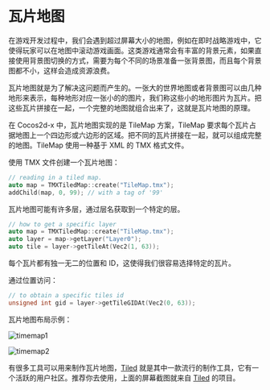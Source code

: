 # 瓦片地图

在游戏开发过程中，我们会遇到超过屏幕大小的地图，例如在即时战略游戏中，它使得玩家可以在地图中滚动游戏画面。这类游戏通常会有丰富的背景元素，如果直接使用背景图切换的方式，需要为每个不同的场景准备一张背景图，而且每个背景图都不小，这样会造成资源浪费。

瓦片地图就是为了解决这问题而产生的。一张大的世界地图或者背景图可以由几种地形来表示，每种地形对应一张小的的图片，我们称这些小的地形图片为瓦片。把这些瓦片拼接在一起，一个完整的地图就组合出来了，这就是瓦片地图的原理。

在 Cocos2d-x 中，瓦片地图实现的是 TileMap 方案，TileMap 要求每个瓦片占据地图上一个四边形或六边形的区域。把不同的瓦片拼接在一起，就可以组成完整的地图。TileMap 使用一种基于 XML 的 TMX 格式文件。

使用 TMX 文件创建一个瓦片地图：

```cpp
// reading in a tiled map.
auto map = TMXTiledMap::create("TileMap.tmx");
addChild(map, 0, 99); // with a tag of '99'
```

瓦片地图可能有许多层，通过层名获取到一个特定的层。

```cpp
// how to get a specific layer
auto map = TMXTiledMap::create("TileMap.tmx");
auto layer = map->getLayer("Layer0");
auto tile = layer->getTileAt(Vec2(1, 63));
```

每个瓦片都有独一无二的位置和 ID，这使得我们很容易选择特定的瓦片。

通过位置访问：

```cpp
// to obtain a specific tiles id
unsigned int gid = layer->getTileGIDAt(Vec2(0, 63));
```

瓦片地图布局示例：

![](../../en/other_node_types/other_node_types-img/tilemap1.png "timemap1")

![](../../en/other_node_types/other_node_types-img/tilemap2.png "timemap2")

有很多工具可以用来制作瓦片地图，[Tiled](http://mapeditor.org) 就是其中一款流行的制作工具，它有一个活跃的用户社区。推荐你去使用，上面的屏幕截图就来自 [Tiled](http://mapeditor.org) 的项目。
